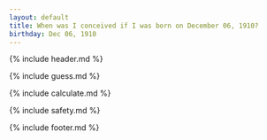 ```yaml
---
layout: default
title: When was I conceived if I was born on December 06, 1910?
birthday: Dec 06, 1910
---
```


{% include header.md %}

{% include guess.md %}

{% include calculate.md %}

{% include safety.md %}

{% include footer.md %}



